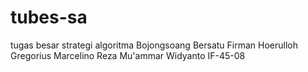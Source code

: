 # tubes-sa
tugas besar strategi algoritma Bojongsoang Bersatu
Firman Hoerulloh
Gregorius Marcelino
Reza Mu'ammar Widyanto
IF-45-08
